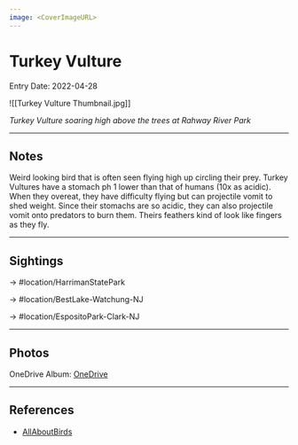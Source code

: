 ```yaml
---
image: <CoverImageURL>
---
```


# Turkey Vulture
Entry Date: 2022-04-28

![[Turkey Vulture Thumbnail.jpg]]

*Turkey Vulture soaring high above the trees at Rahway River Park*

---------------------------------------------------------------
## Notes
Weird looking bird that is often seen flying high up circling their prey. Turkey Vultures have a stomach ph 1 lower than that of humans (10x as acidic). When they overeat, they have difficulty flying but can projectile vomit to shed weight. Since their stomachs are so acidic, they can also projectile vomit onto predators to burn them. Theirs feathers kind of look like fingers as they fly.

---------------------------------------------------------------
## Sightings

-> #location/HarrimanStatePark

-> #location/BestLake-Watchung-NJ 

-> #location/EspositoPark-Clark-NJ 

---------------------------------------------------------------
## Photos
OneDrive Album: [OneDrive](https://1drv.ms/u/s!AvaIuMdCo_w-0hUsCyYrSACuVk0g?e=4DOqUw)

---------------------------------------------------------------
## References
- [AllAboutBirds](https://www.allaboutbirds.org/guide/Turkey_Vulture/overview)